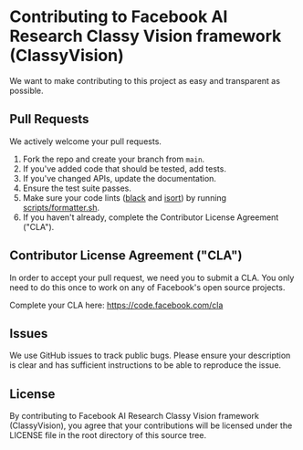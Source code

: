# Contributing to Facebook AI Research Classy Vision framework (ClassyVision)
We want to make contributing to this project as easy and transparent as
possible.

## Pull Requests
We actively welcome your pull requests.

1. Fork the repo and create your branch from `main`.
2. If you've added code that should be tested, add tests.
3. If you've changed APIs, update the documentation.
4. Ensure the test suite passes.
5. Make sure your code lints ([black](https://github.com/psf/black) and [isort](https://github.com/timothycrosley/isort)) by running [scripts/formatter.sh](scripts/formatter.sh).
6. If you haven't already, complete the Contributor License Agreement ("CLA").

## Contributor License Agreement ("CLA")
In order to accept your pull request, we need you to submit a CLA. You only need
to do this once to work on any of Facebook's open source projects.

Complete your CLA here: <https://code.facebook.com/cla>

## Issues
We use GitHub issues to track public bugs. Please ensure your description is
clear and has sufficient instructions to be able to reproduce the issue.

## License
By contributing to Facebook AI Research Classy Vision framework (ClassyVision),
you agree that your contributions will be licensed under the LICENSE file in
the root directory of this source tree.
